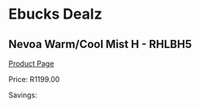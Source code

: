 
# Ebucks Dealz
## Nevoa Warm/Cool Mist H - RHLBH5
[Product Page](https://www.ebucks.com/web/shop/productSelected.do?prodId=1214132651&catId=704982758)

Price: R1199.00

Savings: 


	